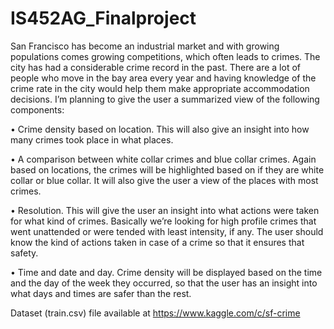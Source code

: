# IS452AG_Finalproject


San Francisco has become an industrial market and with growing populations comes growing competitions, which often leads to crimes. The city has had a considerable crime record in the past. There are a lot of people who move in the bay area every year and having knowledge of the crime rate in the city would help them make appropriate accommodation decisions. I’m planning to give the user a summarized view of the following components:

•	Crime density based on location. This will also give an insight into how many crimes took place in what places.

•	A comparison between white collar crimes and blue collar crimes. Again based on locations, the crimes will be highlighted based on if they are white collar or blue collar. It will also give the user a view of the places with most crimes.

•	Resolution. This will give the user an insight into what actions were taken for what kind of crimes. Basically we’re looking for high profile crimes that went unattended or were tended with least intensity, if any. The user should know the kind of actions taken in case of a crime so that it ensures that safety.

•	Time and date and day. Crime density will be displayed based on the time and the day of the week they occurred, so that the user has an insight into what days and times are safer than the rest.

Dataset (train.csv) file available at https://www.kaggle.com/c/sf-crime
